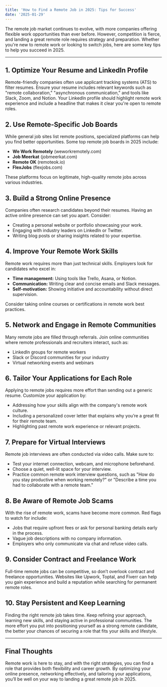 ```yaml
---
title: 'How to Find a Remote Job in 2025: Tips for Success'
date: '2025-01-29'
---
```


The remote job market continues to evolve, with more companies offering flexible work opportunities than ever before. However, competition is fierce, and landing a great remote role requires strategy and preparation. Whether you're new to remote work or looking to switch jobs, here are some key tips to help you succeed in 2025.

---

## 1. Optimize Your Resume and LinkedIn Profile

Remote-friendly companies often use applicant tracking systems (ATS) to filter resumes. Ensure your resume includes relevant keywords such as "remote collaboration," "asynchronous communication," and tools like Slack, Zoom, and Notion. Your LinkedIn profile should highlight remote work experience and include a headline that makes it clear you're open to remote roles.

## 2. Use Remote-Specific Job Boards

While general job sites list remote positions, specialized platforms can help you find better opportunities. Some top remote job boards in 2025 include:

- **We Work Remotely** (weworkremotely.com)
- **Job Meerkat** (jobmeerkat.com)
- **Remote OK** (remoteok.io)
- **FlexJobs** (flexjobs.com)

These platforms focus on legitimate, high-quality remote jobs across various industries.

## 3. Build a Strong Online Presence

Companies often research candidates beyond their resumes. Having an active online presence can set you apart. Consider:

- Creating a personal website or portfolio showcasing your work.
- Engaging with industry leaders on LinkedIn or Twitter.
- Writing blog posts or sharing insights related to your expertise.

## 4. Improve Your Remote Work Skills

Remote work requires more than just technical skills. Employers look for candidates who excel in:

- **Time management:** Using tools like Trello, Asana, or Notion.
- **Communication:** Writing clear and concise emails and Slack messages.
- **Self-motivation:** Showing initiative and accountability without direct supervision.

Consider taking online courses or certifications in remote work best practices.

## 5. Network and Engage in Remote Communities

Many remote jobs are filled through referrals. Join online communities where remote professionals and recruiters interact, such as:

- LinkedIn groups for remote workers
- Slack or Discord communities for your industry
- Virtual networking events and webinars

## 6. Tailor Your Applications for Each Role

Applying to remote jobs requires more effort than sending out a generic resume. Customize your application by:

- Addressing how your skills align with the company's remote work culture.
- Including a personalized cover letter that explains why you’re a great fit for their remote team.
- Highlighting past remote work experience or relevant projects.

## 7. Prepare for Virtual Interviews

Remote job interviews are often conducted via video calls. Make sure to:

- Test your internet connection, webcam, and microphone beforehand.
- Choose a quiet, well-lit space for your interview.
- Practice common remote work interview questions, such as "How do you stay productive when working remotely?" or "Describe a time you had to collaborate with a remote team."

## 8. Be Aware of Remote Job Scams

With the rise of remote work, scams have become more common. Red flags to watch for include:

- Jobs that require upfront fees or ask for personal banking details early in the process.
- Vague job descriptions with no company information.
- Employers who only communicate via chat and refuse video calls.

## 9. Consider Contract and Freelance Work

Full-time remote jobs can be competitive, so don’t overlook contract and freelance opportunities. Websites like Upwork, Toptal, and Fiverr can help you gain experience and build a reputation while searching for permanent remote roles.

## 10. Stay Persistent and Keep Learning

Finding the right remote job takes time. Keep refining your approach, learning new skills, and staying active in professional communities. The more effort you put into positioning yourself as a strong remote candidate, the better your chances of securing a role that fits your skills and lifestyle.

---

## Final Thoughts

Remote work is here to stay, and with the right strategies, you can find a role that provides both flexibility and career growth. By optimizing your online presence, networking effectively, and tailoring your applications, you’ll be well on your way to landing a great remote job in 2025.

